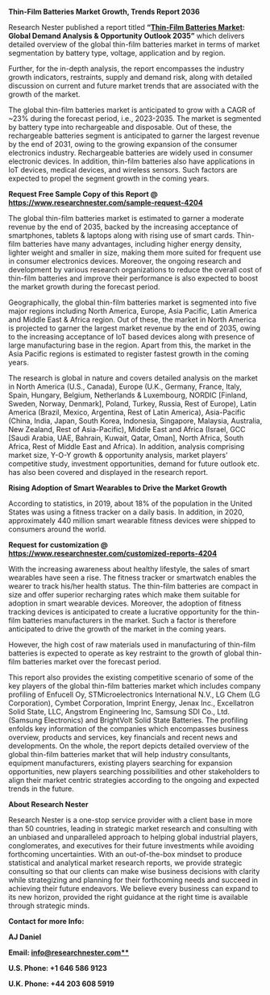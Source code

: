 ﻿**Thin-Film Batteries Market Growth, Trends Report 2036**

Research Nester published a report titled **“[Thin-Film Batteries Market](https://www.researchnester.com/reports/thin-film-batteries-market/4204): Global Demand Analysis & Opportunity Outlook 2035”** which delivers detailed overview of the global thin-film batteries market in terms of market segmentation by battery type, voltage, application and by region.

Further, for the in-depth analysis, the report encompasses the industry growth indicators, restraints, supply and demand risk, along with detailed discussion on current and future market trends that are associated with the growth of the market.

The global thin-film batteries market is anticipated to grow with a CAGR of ~23% during the forecast period, i.e., 2023-2035. The market is segmented by battery type into rechargeable and disposable. Out of these, the rechargeable batteries segment is anticipated to garner the largest revenue by the end of 2031, owing to the growing expansion of the consumer electronics industry. Rechargeable batteries are widely used in consumer electronic devices. In addition, thin-film batteries also have applications in IoT devices, medical devices, and wireless sensors. Such factors are expected to propel the segment growth in the coming years.

<a name="_hlk154132837"></a>**Request Free Sample Copy of this Report @ <https://www.researchnester.com/sample-request-4204>** 

The global thin-film batteries market is estimated to garner a moderate revenue by the end of 2035, backed by the increasing acceptance of smartphones, tablets & laptops along with rising use of smart cards. Thin-film batteries have many advantages, including higher energy density, lighter weight and smaller in size, making them more suited for frequent use in consumer electronics devices. Moreover, the ongoing research and development by various research organizations to reduce the overall cost of thin-film batteries and improve their performance is also expected to boost the market growth during the forecast period.

Geographically, the global thin-film batteries market is segmented into five major regions including North America, Europe, Asia Pacific, Latin America and Middle East & Africa region. Out of these, the market in North America is projected to garner the largest market revenue by the end of 2035, owing to the increasing acceptance of IoT based devices along with presence of large manufacturing base in the region. Apart from this, the market in the Asia Pacific regions is estimated to register fastest growth in the coming years.

The research is global in nature and covers detailed analysis on the market in North America (U.S., Canada), Europe (U.K., Germany, France, Italy, Spain, Hungary, Belgium, Netherlands & Luxembourg, NORDIC [Finland, Sweden, Norway, Denmark], Poland, Turkey, Russia, Rest of Europe), Latin America (Brazil, Mexico, Argentina, Rest of Latin America), Asia-Pacific (China, India, Japan, South Korea, Indonesia, Singapore, Malaysia, Australia, New Zealand, Rest of Asia-Pacific), Middle East and Africa (Israel, GCC [Saudi Arabia, UAE, Bahrain, Kuwait, Qatar, Oman], North Africa, South Africa, Rest of Middle East and Africa). In addition, analysis comprising market size, Y-O-Y growth & opportunity analysis, market players’ competitive study, investment opportunities, demand for future outlook etc. has also been covered and displayed in the research report.

**Rising Adoption of Smart Wearables to Drive the Market Growth**

According to statistics, in 2019, about 18% of the population in the United States was using a fitness tracker on a daily basis. In addition, in 2020, approximately 440 million smart wearable fitness devices were shipped to consumers around the world.

<a name="_hlk154132783"></a>**Request for customization @ <https://www.researchnester.com/customized-reports-4204>** 

With the increasing awareness about healthy lifestyle, the sales of smart wearables have seen a rise. The fitness tracker or smartwatch enables the wearer to track his/her health status. The thin-film batteries are compact in size and offer superior recharging rates which make them suitable for adoption in smart wearable devices. Moreover, the adoption of fitness tracking devices is anticipated to create a lucrative opportunity for the thin-film batteries manufacturers in the market. Such a factor is therefore anticipated to drive the growth of the market in the coming years.

However, the high cost of raw materials used in manufacturing of thin-film batteries is expected to operate as key restraint to the growth of global thin-film batteries market over the forecast period.

This report also provides the existing competitive scenario of some of the key players of the global thin-film batteries market which includes company profiling of Enfucell Oy, STMicroelectronics International N.V., LG Chem (LG Corporation), Cymbet Corporation, Imprint Energy, Jenax Inc., Excellatron Solid State, LLC, Angstrom Engineering Inc, Samsung SDI Co., Ltd. (Samsung Electronics) and BrightVolt Solid State Batteries. The profiling enfolds key information of the companies which encompasses business overview, products and services, key financials and recent news and developments. On the whole, the report depicts detailed overview of the global thin-film batteries market that will help industry consultants, equipment manufacturers, existing players searching for expansion opportunities, new players searching possibilities and other stakeholders to align their market centric strategies according to the ongoing and expected trends in the future.

<a name="_hlk168910495"></a>**About Research Nester**

Research Nester is a one-stop service provider with a client base in more than 50 countries, leading in strategic market research and consulting with an unbiased and unparalleled approach to helping global industrial players, conglomerates, and executives for their future investments while avoiding forthcoming uncertainties. With an out-of-the-box mindset to produce statistical and analytical market research reports, we provide strategic consulting so that our clients can make wise business decisions with clarity while strategizing and planning for their forthcoming needs and succeed in achieving their future endeavors. We believe every business can expand to its new horizon, provided the right guidance at the right time is available through strategic minds.

**Contact for more Info:**

**AJ Daniel**

**Email: [info@researchnester.com**](mailto:info@researchnester.com)**

**U.S. Phone: +1 646 586 9123** 

**U.K. Phone: +44 203 608 5919**

